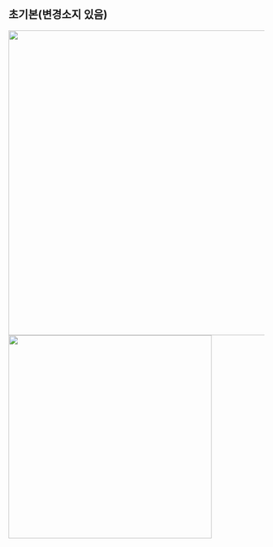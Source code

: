 초기본(변경소지 있음)
------------

<img src="https://user-images.githubusercontent.com/71910560/101076034-24bc4300-35e6-11eb-8602-c23065a10414.png" width="600">

<img src="https://user-images.githubusercontent.com/71910560/101076314-8bd9f780-35e6-11eb-9f89-0e739f4bfd5e.jpg" width="400">
